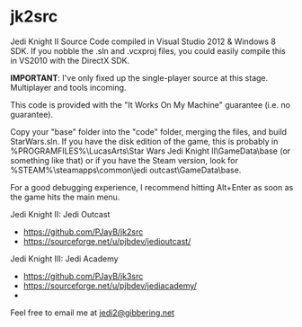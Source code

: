 jk2src
======

Jedi Knight II Source Code compiled in Visual Studio 2012 &amp; Windows 8 SDK. If you nobble the .sln and .vcxproj files, you could easily compile this in VS2010 with the DirectX SDK.

**IMPORTANT**: I've only fixed up the single-player source at this stage. Multiplayer and tools incoming.

This code is provided with the "It Works On My Machine" guarantee (i.e. no guarantee).

Copy your "base" folder into the "code" folder, merging the files, and build StarWars.sln. If you have the disk edition of the game, this is probably in %PROGRAMFILES%\LucasArts\Star Wars Jedi Knight II\GameData\base (or something like that) or if you have the Steam version, look for %STEAM%\steamapps\common\jedi outcast\GameData\base.

For a good debugging experience, I recommend hitting Alt+Enter as soon as the game hits the main menu.

Jedi Knight II: Jedi Outcast
- https://github.com/PJayB/jk2src
- https://sourceforge.net/u/pjbdev/jedioutcast/

Jedi Knight III: Jedi Academy
- https://github.com/PJayB/jk3src
- https://sourceforge.net/u/pjbdev/jediacademy/
- 
Feel free to email me at jedi2@gibbering.net

